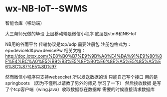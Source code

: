 # wx-NB-IoT--SWMS
智能仓库（移动端）

大三帮师兄做的毕设
上层移动端是微信小程序 底层是stm8和NB-IoT

NB用的谷雨平台 传输协议是tcp/udp 需要注册包 注册包格式为：ep=deviceId&pw=devicePw 
相关文档：http://doc.iotxx.com/%E8%B0%B7%E9%9B%A8%E4%BA%91%E9%80%8F%E4%BC%A0%E5%B9%B3%E5%8F%B0%E6%8E%A5%E5%85%A5%E6%8C%87%E5%8D%97

然而微信小程序只支持websocket 
所以发送数据的话 只能自己写个接口 用的是springboots （因为不懂所以请教了另外的师兄 学习了一下）
然后接收数据 是写了个tcp客户端（wing.java）收取数据存在数据库 需要的时候直接请求数据库
